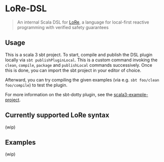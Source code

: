 # LoRe-DSL
> An internal Scala DSL for [LoRe](https://github.com/stg-tud/LoRe), a language for local-first reactive programming with verified safety guarantees

## Usage

This is a scala 3 sbt project. To start, compile and publish the DSL plugin locally via `sbt publishPluginLocal`. This is a custom command invoking the `clean`, `compile`, `package` and `publishLocal` commands successively. Once this is done, you can import the sbt project in your editor of choice.

Afterward, you can try compiling the given examples (via e.g. `sbt foo/clean foo/compile`) to test the plugin.

For more information on the sbt-dotty plugin, see the
[scala3-example-project](https://github.com/scala/scala3-example-project/blob/main/README.md).

## Currently supported LoRe syntax

(wip)

## Examples

(wip)